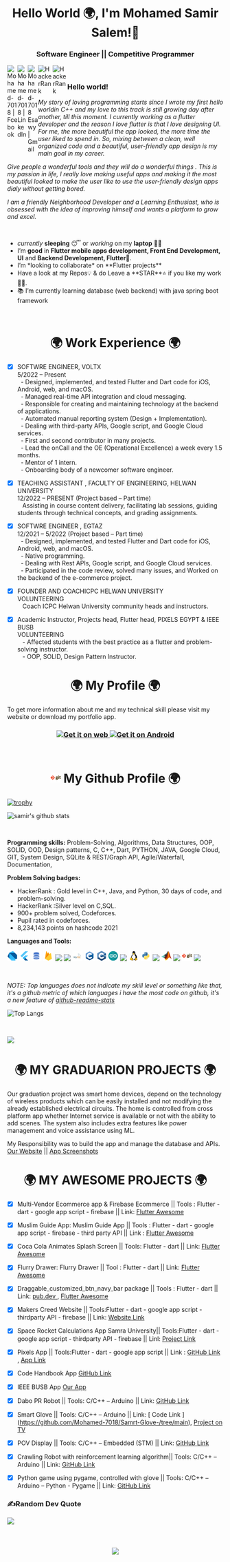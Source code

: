 <h1 align="center">Hello World 🌍,  I'm Mohamed Samir Salem!👋 </h1>
<h3 align="center">Software Engineer || Competitive Programmer </h3>


<a href="https://www.facebook.com/mohamed.almasri.5686/">
  <img align="left" alt="Mohamed-7018 | Fcebook" width="24px" src="/assets/facebook.svg"/>
</a>
<a href="https://www.linkedin.com/in/mohamed-samir-9b0b2a203">
  <img align="left" alt="Mohamed-7018 | LinkedIn" width="24px" src="/assets/linkedin.svg"/>
</a>
<a href="mailto:mohamedkhalilalmasri@gmail.com">
  <img align="left" alt="Mohamed-7018 Esawy | Gmail" width="24px" src="https://user-images.githubusercontent.com/80456446/140469108-1a340307-b696-4f83-bd31-27f632bca393.png" />
</a>
<a href="https://www.hackerrank.com/mohamedkhalilal1">
 <img align="left" alt="HackerRank" width="34px" src="https://upload.wikimedia.org/wikipedia/commons/6/65/HackerRank_logo.png"/> 
</a>
<a href="https://www.instagram.com/mohamed_samir_7018/">
 <img align="left" alt="HackerRank" width="34px" src="https://user-images.githubusercontent.com/80456446/140470099-0233261b-373f-43f3-80e4-6be8ff9c9438.png"/> 
</a>

<br/>
<!-- 
    &nbsp; [![HitCount](http://hits.dwyl.com/SatYu26/SatYu26.svg)](http://hits.dwyl.com/SatYu26/SatYu26) 
-->

###  Hello world!
<!---&nbsp;<img src="https://i.pinimg.com/originals/2e/5c/72/2e5c72d2e357c97df0cbd6d63e782989.gif" height="70px">

--->
<p>
  <em>
    My story of loving programming starts since I wrote my first hello worldin C++ and my love to this track is still growing day after another, till this moment. I currently working as a flutter developer and the reason I love flutter is that I love designing UI. For me, the more beautiful the app looked, the more time the user liked to spend in. So, mixing between a clean, well organized code and a beautiful, user-friendly app design is my main goal in my career. 
    
Give people a wonderful tools and they will do a wonderful things . This is my passion in life, I really love making useful apps and making it the most beautiful looked to make the user like to use the user-friendly design apps dialy without getting bored.
    
I am a friendly Neighborhood Developer and a Learning Enthusiast, who is obsessed with the idea of improving himself and wants a platform to grow and excel.

  </em>  
</p>

<!-- <a href="https://discord.com/invite/aNEPJcP">
  <img align="left" alt="Mohamed-7018's Discord" width="24px" src="/assets/discord.svg"/> -->
<!-- </a> -->

<!-- <br />
<br /> -->
<br>

-
  <!---<img alt="GIF" src="https://github.com/SatYu26/SatYu26/blob/master/Assets/wave.gif" height="20px" /> --->
  *currently* **sleeping** 😴 or *working* on my **laptop** 👩‍💻
- <!--- <img alt="GIF" src="https://github.com/SatYu26/SatYu26/blob/master/Assets/gandalf_parrot.gif"  height="20px" /> --->
  I’m **good** in **Flutter mobile apps development, Front End Development, UI** and **Backend Development, Flutter**💪.
- <!--- <img alt="GIF" src="https://github.com/SatYu26/SatYu26/blob/master/Assets/headbang.gif"  height="20px" /> ---> I’m *looking to collaborate* on **Flutter projects** 
- <!---<img alt="GIF" src="https://github.com/SatYu26/SatYu26/blob/master/Assets/Medal.gif"  height="20px" />---> Have a look at my Repos💡 & do Leave a **STAR**⭐️ if you like my work👩‍💻.
-  📚 I’m currently learning database (web backend) with java spring boot framework
<br>


<h1 align="center">🌍 Work Experience 🌍 </h1>

- [x] SOFTWRE ENGINEER, VOLTX<br />
5/2022 – Present<br />
    &nbsp;&nbsp;-	Designed, implemented, and tested Flutter and Dart code for iOS, Android, web, and macOS.<br />
    &nbsp;&nbsp;-	Managed real-time API integration and cloud messaging.<br />
    &nbsp;&nbsp;-	Responsible for creating and maintaining technology at the backend of applications.<br />
    &nbsp;&nbsp;-	Automated manual reporting system (Design + Implementation).<br />
    &nbsp;&nbsp;-	Dealing with third-party APIs, Google script, and Google Cloud services.<br />
    &nbsp;&nbsp;-	First and second contributor in many projects.<br />
    &nbsp;&nbsp;- Lead the onCall and the OE (Operational Excellence) a week every 1.5 months.<br />
    &nbsp;&nbsp;-	Mentor of 1 intern.<br />
    &nbsp;&nbsp;- Onboarding body of a newcomer software engineer.<br />


- [x] TEACHING ASSISTANT , FACULTY OF ENGINEERING, HELWAN UNIVERSITY<br/>
12/2022 – PRESENT (Project based – Part time)<br />
 &nbsp;&nbsp;	Assisting in course content delivery, facilitating lab sessions, guiding students through technical concepts, and grading assignments.

  
- [x] SOFTWRE ENGINEER , EGTAZ<br/>
12/2021 – 5/2022 (Project based – Part time)<br />
 &nbsp;&nbsp;- Designed, implemented, and tested Flutter and Dart code for iOS, Android, web, and macOS.<br />
 &nbsp;&nbsp;- Native programming.<br />
 &nbsp;&nbsp;- Dealing with Rest APIs, Google script, and Google Cloud services.<br />
 &nbsp;&nbsp;- Participated in the code review, solved many issues, and Worked on the backend of the e-commerce project.<br />


- [x] FOUNDER AND COACHICPC HELWAN UNIVERSITY<br/>
VOLUNTEERING<br />
  &nbsp;&nbsp; Coach ICPC Helwan University community heads and instructors.
- [x] Academic Instructor, Projects head, Flutter head, PIXELS EGYPT & IEEE BUSB <br/>
VOLUNTEERING<br />
  &nbsp;&nbsp; -	Affected students with the best practice as a flutter and problem-solving instructor.<br/>
  &nbsp;&nbsp; - OOP, SOLID, Design Pattern Instructor.<br/>       



  
<h1 align="center">🌍 My Profile 🌍 </h1>
To get more information about me and my technical skill please visit my website or download my portfolio app.

  <h3 align="center" >
 <a href="https://mohamed-samir-salem-portfolio-flutter-dev.000webhostapp.com/">
 <img src="https://user-images.githubusercontent.com/80456446/167701490-d85af839-f2df-41cd-9466-3b69e4ac2014.png" height="60" width="150"
         alt="Get it on web">
 </a>
   
  <a href="https://drive.google.com/drive/folders/1uKlSlhoh30qzP5l8bscwbThiAcPARaK2?usp=sharing">
 <img src="https://user-images.githubusercontent.com/80456446/140654179-eca56dba-e3a6-4076-8625-de71d8a3a249.png" height="60"
         alt="Get it on Android">
 </a>
   </h3>
 </br>
 
 

<h1 align="center"><code><img height="24px" src="https://raw.githubusercontent.com/github/explore/80688e429a7d4ef2fca1e82350fe8e3517d3494d/topics/git/git.png"></code>
 My Github Profile 🌍 </h1>


[![trophy](https://github-profile-trophy.vercel.app/?username=Mohamed-7018)](https://github.com/ryo-ma/github-profile-trophy)


![samir's github stats](https://github-readme-stats.vercel.app/api?username=Mohamed-7018&count_private=true&show_icons=true&theme=jolly&include_all_commits=true)&nbsp;&nbsp;

<!-- <img align="center" src="https://github-readme-stats.vercel.app/api?username=Mohamed-7018&show_icons=true&include_all_commits=true&theme=algolia" alt="Anurag's github stats"/> -->
<br/>

**Programming skills:**
Problem-Solving, Algorithms, Data Structures, OOP, SOLID, OOD, Design patterns, C, C++, Dart, PYTHON, JAVA, Google Cloud, GIT, System Design, SQLite & REST/Graph API, Agile/Waterfall, Documentation,

**Problem Solving badges:**
- HackerRank : Gold level in C++, Java, and Python, 30 days of code, and problem-solving.
-  HackerRank :Silver level on C,SQL.
- 900+ problem solved, Codeforces.
- Pupil rated in codeforces.
- 8,234,143 points on hashcode 2021

**Languages and Tools:**

<code><img height="24px" src="https://raw.githubusercontent.com/github/explore/80688e429a7d4ef2fca1e82350fe8e3517d3494d/topics/dart/dart.png"></code>
<code><img height="24px" src="https://raw.githubusercontent.com/github/explore/80688e429a7d4ef2fca1e82350fe8e3517d3494d/topics/flutter/flutter.png"></code>
<code><img height="24px" src="https://raw.githubusercontent.com/github/explore/80688e429a7d4ef2fca1e82350fe8e3517d3494d/topics/sql/sql.png"></code>
<code><img height="24px" src="https://raw.githubusercontent.com/github/explore/80688e429a7d4ef2fca1e82350fe8e3517d3494d/topics/firebase/firebase.png"></code>
<code><img height="24px" src="https://upload.wikimedia.org/wikipedia/commons/f/f2/Google_Apps_Script.png"></code>
<code><img height="24px" src="https://img1.pnghut.com/17/9/6/NXj2z95E2B/logo-mysql-mobile-app-development-sqlite-android-software.jpg"></code>
<code><img height="24px" src="https://raw.githubusercontent.com/github/explore/80688e429a7d4ef2fca1e82350fe8e3517d3494d/topics/mysql/mysql.png"></code>
<code><img height="24px" src="https://raw.githubusercontent.com/github/explore/80688e429a7d4ef2fca1e82350fe8e3517d3494d/topics/c/c.png"></code>
<code><img height="24px" src="https://raw.githubusercontent.com/github/explore/80688e429a7d4ef2fca1e82350fe8e3517d3494d/topics/cpp/cpp.png"></code>
<code><img height="24px" src="https://raw.githubusercontent.com/github/explore/80688e429a7d4ef2fca1e82350fe8e3517d3494d/topics/arduino/arduino.png"></code>
<code><img height="24px" src="https://encrypted-tbn0.gstatic.com/images?q=tbn:ANd9GcS9w2hD0G4S57Mtr2NWvkUpRFIIhtVgDQkn7UgJ8QHjUdmzQ4DyeCJCCmkM9QZXXJyskdk&usqp=CAU"></code>
<code><img height="24px" src="https://raw.githubusercontent.com/github/explore/80688e429a7d4ef2fca1e82350fe8e3517d3494d/topics/linux/linux.png"></code>
<code><img height="24px" src="https://raw.githubusercontent.com/github/explore/80688e429a7d4ef2fca1e82350fe8e3517d3494d/topics/python/python.png"></code>
<code><img height="24px" src="https://brandslogos.com/wp-content/uploads/images/large/java-logo-1.png"></code>
<code><img height="24px" src="https://raw.githubusercontent.com/github/explore/80688e429a7d4ef2fca1e82350fe8e3517d3494d/topics/matlab/matlab.png"></code>
<code><img height="24px" src="https://upload.wikimedia.org/wikipedia/commons/thumb/4/44/Spring_Framework_Logo_2018.svg/1200px-Spring_Framework_Logo_2018.svg.png"></code>
<code><img height="24px" src="https://raw.githubusercontent.com/github/explore/80688e429a7d4ef2fca1e82350fe8e3517d3494d/topics/git/git.png"></code>
<code><img height="24px" src="https://logos-download.com/wp-content/uploads/2019/01/Stack_Overflow_Logo.png"></code>





<br/>



*NOTE: Top languages does not indicate my skill level or something like that, it's a github metric of which languages i have the most code on github, it's a new feature of [github-readme-stats](https://github.com/Mohamed-7018/github-readme-stats)*



![Top Langs](https://github-readme-stats.vercel.app/api/top-langs/?username=Mohamed-7018&theme=jolly)&nbsp;&nbsp;
</h1>
<br>

<!-- <br/>

<img align="left" src="https://github-readme-stats.vercel.app/api/top-langs/?username=Mohamed-7018&layout=compact&theme=algolia"/><br/>

<br/><br/><br/><br/>
<br/> <br/> -->

![](https://github-readme-streak-stats.herokuapp.com/?user=Mohamed-7018&theme=jolly)<br/>

<h1 align="center">🌍    MY  GRADUARION PROJECTS   🌍 </h1>
Our graduation project was smart home devices, depend on the technology of wireless products which can be easily installed and not modifying the already established electrical circuits. The home is controlled from cross platform app whether Internet service is available or not with the ability to add scenes. The system also includes extra features like power management and voice assistance using ML.


My Responsibility was to build the app and manage the database and APIs.
[Our Website](https://newfoldergp.000webhostapp.com/?fbclid=IwAR28OB3uM_CMzBiqyeQ8vvO7JpjLFdFCv5cmQNFRWH9pzZoPHHlLTPFWjvg) || [App Screenshots](https://drive.google.com/drive/folders/11CMyTCBLJVtmfvSzhbr7jFCtuXHdqSCR)

<h1 align="center">🌍   
 MY  AWESOME PROJECTS   🌍 </h1>

- [x]	Multi-Vendor Ecommerce app & Firebase  Ecommerce || Tools : Flutter - dart - google app script - firebase || Link: [Flutter Awesome](https://flutterawesome.com/ecommerce-app-with-firebase-and-flutter/)
- [x]	Muslim Guide App: Muslim Guide App || Tools : Flutter - dart - google app script - firebase - third party API || Link : [Flutter Awesome](https://flutterawesome.com/muslim-guide-app-built-with-flutter/)
- [x] Coca Cola Animates Splash Screen || Tools: Flutter - dart || Link: [Flutter Awesome](https://flutterawesome.com/simple-animated-cola-splash-screen-as-shown-below/)
- [x]	Flurry Drawer: Flurry Drawer || Tool : Flutter - dart || Link: [Flutter Awesome](https://flutterawesome.com/a-beautful-drawer-for-flutter/)
- [x]	Draggable_customized_btn_navy_bar package || Tools : Flutter - dart || Link: [pub.dev ](https://pub.dev/packages/draggable_customized_btn_navy_bar), [Flutter Awesome](https://flutterawesome.com/a-bottom-navigation-bar-that-you-can-customize-with-the-options-you-need/)

- [x] Makers Creed Website || Tools:Flutter - dart - google app script - thirdparty API - firebase || Link: [Website Link](https://makerscreed.net/)
- [x]	Space Rocket Calculations App Samra University||  Tools:Flutter - dart - google app script - thirdparty API - firebase || Linl: [Project Link](https://github.com/Mohamed-7018/Rcoket-Design-App---Samara---Space-Engineering-and-technology-internship---Winter-Space-School/)
- [x]	Pixels App ||  Tools:Flutter - dart - google app script || Link : [GitHub Link](https://github.com/Mohamed-7018/Pixels-App/) , [App Link](https://play.google.com/store/apps/details/)
- [x]	Code Handbook App [ GitHub Link](https://github.com/Mohamed-7018/Samir-Code-HandBook/)
- [x]	IEEE BUSB App [ Our App ](https://github.com/Mohamed-7018/Samir-Code-HandBook](https://user-images.githubusercontent.com/80456446/124984858-044fdd80-e03a-11eb-908b-e05f4ca8edd6.mp4)/)
- [x] Dabo PR Robot || Tools: C/C++ – Arduino || Link: [ GitHub Link ](https://github.com/Mohamed-7018/Danbo-PR-Robot-V1.0)
- [x] Smart Glove || Tools: C/C++ – Arduino || Link: [ Code Link ] (https://github.com/Mohamed-7018/Samrt-Glove-/tree/main), [Project on TV ](https://www.youtube.com/watch?v=pfj3uAC5kD0&list=PLy8wlMYqB2WxcivkfnzgsTHAwea9Oxnzd)
- [x] POV Display || Tools: C/C++ – Embedded (STM) || Link: [ GitHub Link ](https://github.com/Mohamed-7018/POV-Display)
- [x] Crawling Robot with reinforcement learning algorithm|| Tools: C/C++ –Arduino || Link: [ GitHub Link ](https://github.com/Mohamed-7018/Crawling-Robot-with-ML)
- [x] Python game using pygame, controlled with glove || Tools: C/C++ –Arduino – Python - Pygame || Link: [ GitHub Link ](https://github.com/Mohamed-7018/Python-game-controlled-with-glove-using-MPU)


### ✍️Random Dev Quote
![](https://quotes-github-readme.vercel.app/api?type=horizontal&theme=radical)



<h1 align="center">
  <img src="https://media.giphy.com/media/jpVnC65DmYeyRL4LHS/giphy.gif" width="20%">
</h1>
<!-- ![thankyou-typography-poster-celebration-text-badge-vector-cal-calligraphy-128549303](https://user-images.githubusercontent.com/80456446/137462532-62f41e8f-c949-48b8-b77d-e967ac3f212f.jpg)
 -->
